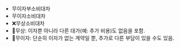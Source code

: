 - 무이자부소비대차
- 무이자소비대차
- ❌무상소비대차
- 📌무상: 이자뿐 아니라 다른 대가(예: 추가 비용)도 없음을 포함.
- 📌무이자: 단순히 이자가 없는 계약일 뿐, 추가로 다른 부담이 있을 수도 있음.